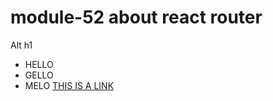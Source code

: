 # module-52 about react router
Alt h1
* HELLO
* GELLO
* MELO
[THIS IS A LINK](https://www.google.com/)
